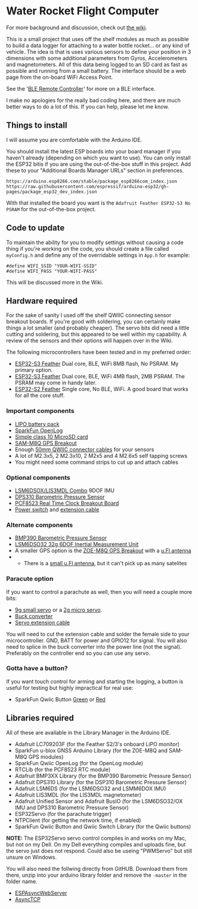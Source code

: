 # Water Rocket Flight Computer

For more background and discussion, check out [the wiki](https://github.com/nigeljohnson73/WRFCOM/wiki).

This is a small project that uses off the shelf modules as much as possible to build a data logger for attaching to a 
water bottle rocket... or any kind of vehicle. The idea is that is uses various sensors to define your position in 
3 dimensions with some additional parameters from Gyros, Accelerometers and magnetometers. All of this data being 
logged to an SD card as fast as possible and running from a small battery. The interface should be a web page from the 
on-board WiFi Access Point.

See the '[BLE Remote Controller](https://github.com/nigeljohnson73/WRFCOM-Remote)' for more on a BLE interface.

I make no apologies for the really bad coding here, and there are much better ways to do a lot of this. If you can 
help, please let me know.

Things to install
-----------------
I will assume you are comfortable with the Arduino IDE.

You should install the latest ESP boards into your board manager if you haven't already (depending on which you 
want to use). You can only install the ESP32 bitis if you are using the out-of-the-box stuff in this project.
Add these to your "Additional Boards Manager URLs" section in preferences.

```
https://arduino.esp8266.com/stable/package_esp8266com_index.json
https://raw.githubusercontent.com/espressif/arduino-esp32/gh-pages/package_esp32_dev_index.json
```

With that installed the board you want is the `Adafruit Feather ESP32-S3 No PSRAM` for the out-of-the-box project.

<!--
You will need to install the file system plugins for 
[ESP32](https://microcontrollerslab.com/install-esp32-filesystem-uploader-in-arduino-ide-spiffs/) and/or 
[ESP8266](https://randomnerdtutorials.com/install-esp8266-filesystem-uploader-arduino-ide/) depending 
on which platform youre using. This will allow you to upload the static (mostly image) files for the web pages.

I have also found the [ESP Exception Decoder](https://github.com/me-no-dev/EspExceptionDecoder) to be very useful.
-->

Code to update
--------------
To maintain the ability for you to modify settings without causing a code thing if you're working on the code, 
you should create a file called `myConfig.h` and define any of the overridable settings in `App.h` for example:

```
#define WIFI_SSID "YOUR-WIFI-SSID"
#define WIFI_PASS "YOUR-WIFI-PASS"
```

This will be discussed more in the Wiki.

Hardware required
-----------------
For the sake of sanity I used off the shelf QWIIC connecting sensor breakout boards. If you're good with soldering, you can certainly 
make things a lot smaller (and probably cheaper). The servo bits did need a little cutting and soldering, but this appeared to be 
well within my capability. A review of the sensors and their options will happen over in the Wiki.

The following microcontrollers have been tested and in my preferred order:

* [ESP32-S3 Feather][ESP32-S3-NOPSRAM] Dual core, BLE, WiFi 8MB flash, No PSRAM. My primary option.
* [ESP32-S3 Feather][ESP32-S3] Dual core, BLE, WiFi 4MB flash, 2MB PSRAM. The PSRAM may come in handy later.
* [ESP32-S2 Feather][ESP32-S2] Single core, No BLE, WiFi. A good board that works for all the core stuff.

### Important components
* [LIPO battery pack][LIPO-1200MAH]
* [SparkFun OpenLog][OPENLOG]
* [Simple class 10 MicroSD card][SDCARD]
* [SAM-M8Q GPS Breakout][SAM-M8Q]
* Enough [50mm QWIIC connector cables][QWIIC-CONNECTOR-50] for your sensors
* A lot of M2.3x5, 2 M2.3x10, 2 M2x5 and 4 M2.6x5 self tapping screws
* You might need some command strips to cut up and attach cables

### Optional components
* [LSM6DSOX/LIS3MDL Combo][LSM6DSOX] 9DOF IMU
* [DPS310 Barometric Pressure Sensor][DPS310]
* [PCF8523 Real Time Clock Breakout Board][PCF8523]
* [Power switch][POWER-SWITCH] and [extension cable][SWITCH-EXTENSION]

### Alternate components
* [BMP390 Barometric Pressure Sensor][BMP390]
* [LSM6DSO32 32g 6DOF Inertial Measurement Unit][LSM6DSO32]
* A smaller GPS option is the [ZOE-M8Q GPS Breakout][ZOE-M8Q] with a [u.Fl antenna][UFL-ANTENNA-LARGE]
* * There is a [small u.Fl antenna][UFL-ANTENNA-SMALL], but it can't pick up as many satelites

[SWITCH-EXTENSION]: https://thepihut.com/products/jst-ph-2-pin-cable-female-connector-150mm
[POWER-SWITCH]: https://thepihut.com/products/adafruit-switched-jst-ph-2-pin-smt-right-angle-breakout-board
[ESP32-S3]: https://thepihut.com/products/adafruit-esp32-s3-feather-with-4mb-flash-2mb-psram-stemma-qt-qwiic
[ESP32-S3-NOPSRAM]: https://thepihut.com/products/adafruit-esp32-s3-feather-with-stemma-qt-qwiic-8mb-flash-no-psram
[ESP32-S2]: https://thepihut.com/products/adafruit-esp32-s2-feather-2-mb-psram-and-stemma-qt-qwiic
[LIPO-1100MAH]: https://smile.amazon.co.uk/dp/B087LTZW61
[LIPO-1200MAH]: https://shop.pimoroni.com/products/lipo-battery-pack?variant=20429082183
[PCF8523]: https://thepihut.com/products/adafruit-pcf8523-real-time-clock-breakout-board-stemma-qt-qwiic
[BMP390]: https://shop.pimoroni.com/products/adafruit-bmp390-precision-barometric-pressure-and-altimeter-stemma-qt-qwiic?variant=32302189346899
[DPS310]: https://thepihut.com/products/adafruit-dps310-precision-barometric-pressure-altitude-sensor
[LSM6DSO32]: https://thepihut.com/products/adafruit-lsm6dso32-6-dof-accelerometer-and-gyroscope
[LSM6DSOX]: https://thepihut.com/products/adafruit-lsm6dsox-lis3mdl-precision-9-dof-imu?variant=31618642182206
[ZOE-M8Q]: https://shop.pimoroni.com/products/sparkfun-gps-breakout-zoe-m8q-qwiic?variant=31615967789139
[UFL-ANTENNA-SMALL]: https://thepihut.com/products/passive-gps-antenna-ufl-9mm-x-9mm-2dbi-gain
[UFL-ANTENNA-LARGE]: https://thepihut.com/products/passive-gps-antenna-ufl-15mm-x-15mm-1-dbi-gain
[SAM-M8Q]: https://thepihut.com/products/sparkfun-gps-breakout-chip-antenna-sam-m8q-qwiic
[OPENLOG]: https://thepihut.com/products/sparkfun-openlog
[QWIIC-CONNECTOR-100]: https://thepihut.com/products/stemma-qt-qwiic-jst-sh-4-pin-cable-100mm-long
[QWIIC-CONNECTOR-50]: https://thepihut.com/products/stemma-qt-qwiic-jst-sh-4-pin-cable
[SDCARD]: https://smile.amazon.co.uk/dp/B07R59FHVG

### Paracute option
If you want to control a parachute as well, then you will need a couple more bits:

* [9g small servo][TOWER-PRO] or a [2g micro servo][MICRO-SERVO].
* [Buck converter][BUCKY-5V]
* [Servo extension cable][SERVO-EXTENSION]

You will need to cut the extension cable and solder the female side to your microcontroller. GND, BATT for power and GPIO12 for signal. 
You will also need to splice in the buck converter into the power line (not the signal). Preferably on the controller end so you can 
use any servo.

[MICRO-SERVO]: https://www.amazon.co.uk/dp/B09NY5C4N8
[TOWER-PRO]: https://thepihut.com/products/servo-motor-sg92r-micro
[BUCKY-5V]: https://thepihut.com/products/dc-dc-automatic-step-up-down-power-module-3-15v-to-5v-600ma?variant=39824836886723
[SERVO-EXTENSION]: https://thepihut.com/products/servo-motor-sg92r-micro

### Gotta have a button?

If you want touch control for arming and starting the logging, a button is useful for testing but highly impractical for real use:

* SparkFun Qwiic Button [Green][BUTTON-GREEN] or [Red][BUTTON-RED]

[BUTTON-GREEN]: https://thepihut.com/products/sparkfun-qwiic-button-green-led
[BUTTON-RED]: https://thepihut.com/products/sparkfun-qwiic-button-red-led

Libraries required
------------------
All of these are available in the Library Manager in the Arduino IDE.

* Adafruit LC709203F (for the Feather S2/3's onboard LiPO monitor)
* SparkFun u-blox GNSS Arduino Library (for the ZOE-M8Q and SAM-M8Q GPS modules)
* SparkFun Qwiic OpenLog (for the OpenLog module)
* RTCLib (for the PCF8523 RTC module)
* Adafruit BMP3XX Library (for the BMP390 Barometric Pressure Sensor)
* Adafruit DPS310 Library (for the DSP310 Barometric Pressure Sensor)
* Adafruit LSM6DS (for the LSM6DSO32 and LSMM6DOX IMU)
* Adafruit LIS3MDL (for the LIS3MDL magnetometer)
* Adafruit Unified Sensor and Adafruit BusIO (for the LSM6DSO32/OX IMU and DPS310 Barometric Pressure Sensor)
* ESP32Servo (for the parachute trigger)
* NTPClient (for getting the network time, if enabled)
* SparkFun Qwiic Button and Qwiic Switch Library (for the Qwiic buttons)

 __NOTE:__ The ESP32Servo servo control compiles in and works on my Mac, but not on my Dell. On my Dell everything compiles and uploads fine, but the servo just does not respond. Could also be useing "PWMServo" but still unsure on Windows.

You will also need the follwing directly from GitHUB. Download them from there, unzip into your arduino library folder and remove the `-master` in the folder name.

* [ESPAsyncWebServer][ESPAsyncWebServer]
* [AsyncTCP][AsyncTCP] 

[ESPAsyncWebServer]: https://github.com/me-no-dev/ESPAsyncWebServer
[AsyncTCP]: https://github.com/me-no-dev/AsyncTCP
